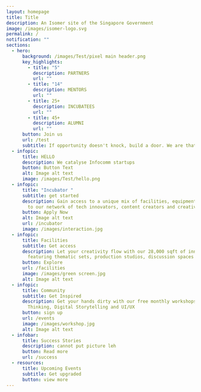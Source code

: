 ```yaml
---
layout: homepage
title: Title
description: An Isomer site of the Singapore Government
image: /images/isomer-logo.svg
permalink: /
notification: ""
sections:
  - hero:
      background: /images/Test/pixel main header.png
      key_highlights:
        - title: "5"
          description: PARTNERS
          url: ""
        - title: "14"
          description: MENTORS
          url: ""
        - title: 25+
          description: INCUBATEES
          url: ""
        - title: 45+
          description: ALUMNI
          url: ""
      button: Join us
      url: /test
      subtitle: If opportunity doesn't knock, build a door. We are that door.
  - infopic:
      title: HELLO
      description: We catalyse Infocomm startups
      button: Button Text
      alt: Image alt text
      image: /images/Test/hello.png
  - infopic:
      title: "Incubator "
      subtitle: get started
      description: Gain access to a unique mix of facilities, equipment and connection
        to our network of tech innovators, content creators and creatives
      button: Apply Now
      alt: Image alt text
      url: /incubator
      image: /images/interaction.jpg
  - infopic:
      title: Facilities
      subtitle: Get access
      description: Let your creativity flow with our 28,000 sqft of innovation space
        featuring thematic sets, production studios, discussion spaces and more
      button: Explore
      url: /facilities
      image: /images/green screen.jpg
      alt: Image alt text
  - infopic:
      title: Community
      subtitle: Get Inspired
      description: Get your hands dirty with our free monthly workshops on Design
        Thinking, Digital Storytelling and UI/UX
      button: sign up
      url: /events
      image: /images/workshop.jpg
      alt: Image alt text
  - infobar:
      title: Success Stories
      description: cannot put picture leh
      button: Read more
      url: /success
  - resources:
      title: Upcoming Events
      subtitle: Get upgraded
      button: view more
---
```

